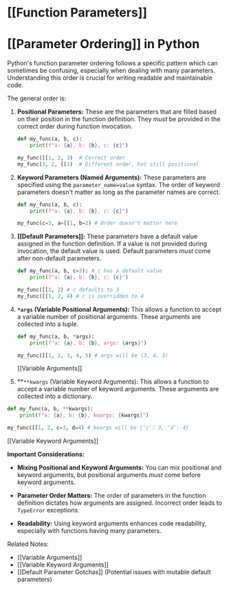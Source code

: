 # [[Function Parameters]]
# [[Parameter Ordering]] in Python

Python's function parameter ordering follows a specific pattern which can sometimes be confusing, especially when dealing with many parameters. Understanding this order is crucial for writing readable and maintainable code.

The general order is:

1. **Positional Parameters:** These are the parameters that are filled based on their position in the function definition.  They *must* be provided in the correct order during function invocation.

   ```python
   def my_func(a, b, c):
       print(f"a: {a}, b: {b}, c: {c}")

   my_func([[1, 2, 3)  # Correct order
   my_func(3, 2, [[1)  # Different order, but still positional
   ```

2. **Keyword Parameters (Named Arguments):**  These parameters are specified using the `parameter_name=value` syntax.  The order of keyword parameters doesn't matter as long as the parameter names are correct.

   ```python
   def my_func(a, b, c):
       print(f"a: {a}, b: {b}, c: {c}")

   my_func(c=3, a=[[1, b=2) # Order doesn't matter here
   ```

3. **[[Default Parameters]]:** These parameters have a default value assigned in the function definition. If a value is not provided during invocation, the default value is used.  Default parameters *must* come after non-default parameters.

   ```python
   def my_func(a, b, c=3): # c has a default value
       print(f"a: {a}, b: {b}, c: {c}")

   my_func([[1, 2) # c defaults to 3
   my_func([[1, 2, 4) # c is overridden to 4
   ```

4. **`*args` (Variable Positional Arguments):**  This allows a function to accept a variable number of positional arguments.  These arguments are collected into a tuple.

   ```python
   def my_func(a, b, *args):
       print(f"a: {a}, b: {b}, args: {args}")

   my_func([[1, 2, 3, 4, 5) # args will be (3, 4, 5)
   ```
   [[Variable Arguments]]

5.  **`**kwargs` (Variable Keyword Arguments): This allows a function to accept a variable number of keyword arguments. These arguments are collected into a dictionary.

   ```python
   def my_func(a, b, **kwargs):
       print(f"a: {a}, b: {b}, kwargs: {kwargs}")

   my_func([[1, 2, c=3, d=4) # kwargs will be {'c': 3, 'd': 4}
   ```
   [[Variable Keyword Arguments]]


**Important Considerations:**

* **Mixing Positional and Keyword Arguments:** You can mix positional and keyword arguments, but positional arguments *must* come before keyword arguments.

* **Parameter Order Matters:**  The order of parameters in the function definition dictates how arguments are assigned. Incorrect order leads to `TypeError` exceptions.

* **Readability:** Using keyword arguments enhances code readability, especially with functions having many parameters.


Related Notes:
- [[Variable Arguments]]
- [[Variable Keyword Arguments]]
- [[Default Parameter Gotchas]] (Potential issues with mutable default parameters)

